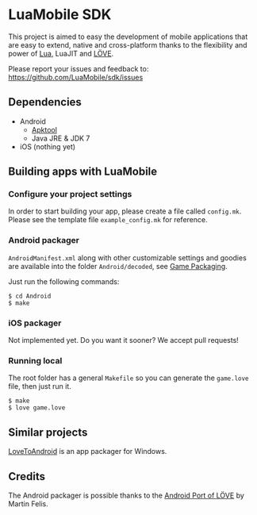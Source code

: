 # LuaMobile SDK

This project is aimed to easy the development of mobile applications that are
easy to extend, native and cross-platform thanks to the flexibility and power of
[Lua](http://lua.org), LuaJIT and [LÖVE](https://love2d.org/).

Please report your issues and feedback to: https://github.com/LuaMobile/sdk/issues

## Dependencies

- Android
  - [Apktool](http://ibotpeaches.github.io/Apktool/)
  - Java JRE & JDK 7
- iOS (nothing yet)

## Building apps with LuaMobile

### Configure your project settings

In order to start building your app, please create a file called ```config.mk```.
Please see the template file ```example_config.mk``` for reference.

### Android packager

```AndroidManifest.xml``` along with other customizable settings and goodies are
available into the folder ```Android/decoded```, see [Game Packaging](https://bitbucket.org/MartinFelis/love-android-sdl2/wiki/Game_Packaging).


Just run the following commands:

```
$ cd Android
$ make
```

### iOS packager

Not implemented yet. Do you want it sooner? We accept pull requests!

### Running local

The root folder has a general ```Makefile``` so you can generate the
```game.love``` file, then just run it.

```
$ make
$ love game.love
```

## Similar projects

[LoveToAndroid](https://love2d.org/forums/viewtopic.php?f=5&t=80513) is an app packager for Windows.

## Credits

The Android packager is possible thanks to the [Android Port of LÖVE](https://bitbucket.org/MartinFelis/love-android-sdl2)
by Martin Felis.

